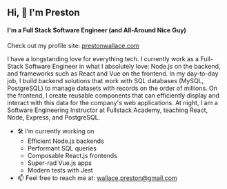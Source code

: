 ## Hi, 👋 I'm Preston
#### I'm a Full Stack Software Engineer (and All-Around Nice Guy)
Check out my profile site: [prestonwallace.com](https://prestonwallace.com/)

I have a longstanding love for everything tech. I currently work as a Full-Stack Software Engineer in what I absolutely love: Node.js on the backend, and frameworks such as React and Vue on the frontend. In my day-to-day job, I build backend solutions that work with SQL databases (MySQL, PostgreSQL) to manage datasets with records on the order of millions. On the frontend, I create reusable components that can efficiently display and interact with this data for the company's web applications. At night, I am a Software Engineering Instructor at Fullstack Academy, teaching React, Node, Express, and PostgreSQL.


- 🛠 I’m currently working on
  - Efficient Node.js backends
  - Performant SQL queries
  - Composable React.js frontends
  - Super-rad Vue.js apps
  - Modern tests with Jest
- 📫 Feel free to reach me at: wallace.preston@gmail.com
<!--
**wallacepreston/wallacepreston** is a ✨ _special_ ✨ repository because its `README.md` (this file) appears on your GitHub profile.

Here are some ideas to get you started:

- 🌱 I’m currently learning ...
- 👯 I’m looking to collaborate on ...
- 🤔 I’m looking for help with ...
- 💬 Ask me about ...
- 😄 Pronouns: ...
- ⚡ Fun fact: ...
-->

